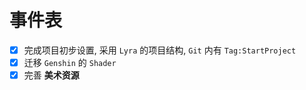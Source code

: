 # 事件表

- [x] 完成项目初步设置, 采用 `Lyra` 的项目结构, `Git` 内有 `Tag:StartProject`
- [x] 迁移 `Genshin` 的 `Shader`
- [x] 完善 **美术资源**
